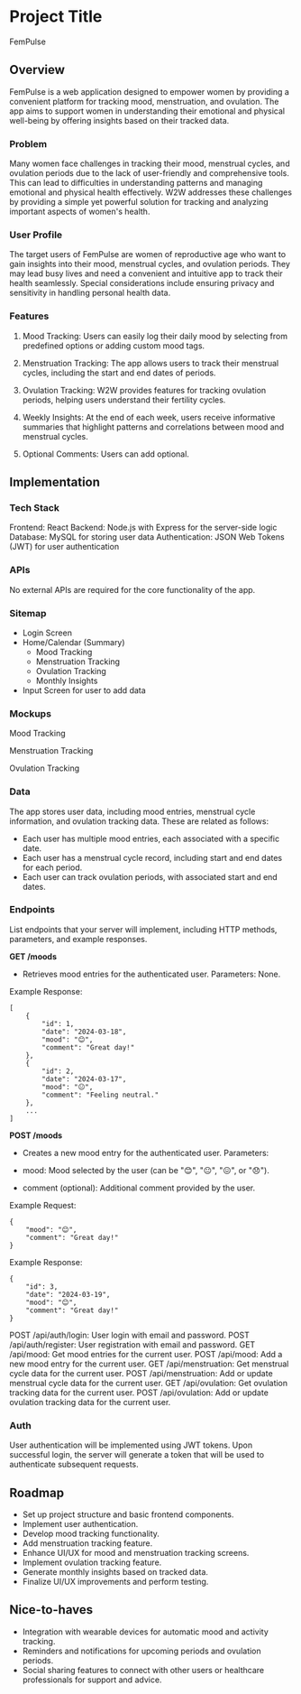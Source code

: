 # Project Title
FemPulse

## Overview

FemPulse is a web application designed to empower women by providing a convenient platform for tracking mood, menstruation, and ovulation. The app aims to support women in understanding their emotional and physical well-being by offering insights based on their tracked data.

### Problem

Many women face challenges in tracking their mood, menstrual cycles, and ovulation periods due to the lack of user-friendly and comprehensive tools. This can lead to difficulties in understanding patterns and managing emotional and physical health effectively. W2W addresses these challenges by providing a simple yet powerful solution for tracking and analyzing important aspects of women's health.

### User Profile

The target users of FemPulse are women of reproductive age who want to gain insights into their mood, menstrual cycles, and ovulation periods. They may lead busy lives and need a convenient and intuitive app to track their health seamlessly. Special considerations include ensuring privacy and sensitivity in handling personal health data.

### Features

1. Mood Tracking: Users can easily log their daily mood by selecting from predefined options or adding custom mood tags.

2. Menstruation Tracking: The app allows users to track their menstrual cycles, including the start and end dates of periods.

3. Ovulation Tracking: W2W provides features for tracking ovulation periods, helping users understand their fertility cycles.

4. Weekly Insights: At the end of each week, users receive informative summaries that highlight patterns and correlations between mood and menstrual cycles.

5. Optional Comments: Users can add optional.

## Implementation

### Tech Stack

Frontend: React
Backend: Node.js with Express for the server-side logic
Database: MySQL for storing user data
Authentication: JSON Web Tokens (JWT) for user authentication

### APIs

No external APIs are required for the core functionality of the app.


### Sitemap

- Login Screen
- Home/Calendar (Summary)
    - Mood Tracking
    - Menstruation Tracking
    - Ovulation Tracking
    - Monthly Insights
- Input Screen for user to add data

### Mockups

Mood Tracking

Menstruation Tracking

Ovulation Tracking

### Data

The app stores user data, including mood entries, menstrual cycle information, and ovulation tracking data. These are related as follows:

- Each user has multiple mood entries, each associated with a specific date.
- Each user has a menstrual cycle record, including start and end dates for each period.
- Each user can track ovulation periods, with associated start and end dates.

### Endpoints

List endpoints that your server will implement, including HTTP methods, parameters, and example responses.

**GET /moods**

- Retrieves mood entries for the authenticated user.
Parameters: None.

Example Response:
```
[
    {
        "id": 1,
        "date": "2024-03-18",
        "mood": "😊",
        "comment": "Great day!"
    },
    {
        "id": 2,
        "date": "2024-03-17",
        "mood": "😐",
        "comment": "Feeling neutral."
    },
    ...
]
```
**POST /moods**
- Creates a new mood entry for the authenticated user.
Parameters:

- mood: Mood selected by the user (can be "😊", "😐", "😖", or "😞").
- comment (optional): Additional comment provided by the user.

Example Request:
```
{
    "mood": "😊",
    "comment": "Great day!"
}
```
Example Response:
```
{
    "id": 3,
    "date": "2024-03-19",
    "mood": "😊",
    "comment": "Great day!"
}
```
POST /api/auth/login: User login with email and password.
POST /api/auth/register: User registration with email and password.
GET /api/mood: Get mood entries for the current user.
POST /api/mood: Add a new mood entry for the current user.
GET /api/menstruation: Get menstrual cycle data for the current user.
POST /api/menstruation: Add or update menstrual cycle data for the current user.
GET /api/ovulation: Get ovulation tracking data for the current user.
POST /api/ovulation: Add or update ovulation tracking data for the current user.

### Auth

User authentication will be implemented using JWT tokens. Upon successful login, the server will generate a token that will be used to authenticate subsequent requests.

## Roadmap

- Set up project structure and basic frontend components.
- Implement user authentication.
- Develop mood tracking functionality.
- Add menstruation tracking feature.
- Enhance UI/UX for mood and menstruation tracking screens.
- Implement ovulation tracking feature.
- Generate monthly insights based on tracked data.
- Finalize UI/UX improvements and perform testing.

## Nice-to-haves

- Integration with wearable devices for automatic mood and activity tracking.
- Reminders and notifications for upcoming periods and ovulation periods.
- Social sharing features to connect with other users or healthcare professionals for support and advice.
